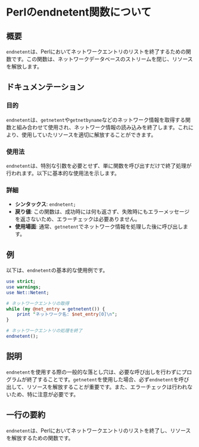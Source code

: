 <!--
Meta Description: # Perlのendnetent関数について ## 概要 `endnetent`は、Perlにおいてネットワークエントリのリストを終了するための関数です。この関数は、ネットワークデータベースのストリームを閉じ、リソースを解放します。 ## ドキュメンテーション ### 目的 `endnetent`は...
Meta Keywords: endnetent, getnetent, use, この関数は, net_entry
-->

# Perlのendnetent関数について

## 概要
`endnetent`は、Perlにおいてネットワークエントリのリストを終了するための関数です。この関数は、ネットワークデータベースのストリームを閉じ、リソースを解放します。

## ドキュメンテーション
### 目的
`endnetent`は、`getnetent`や`getnetbyname`などのネットワーク情報を取得する関数と組み合わせて使用され、ネットワーク情報の読み込みを終了します。これにより、使用していたリソースを適切に解放することができます。

### 使用法
`endnetent`は、特別な引数を必要とせず、単に関数を呼び出すだけで終了処理が行われます。以下に基本的な使用法を示します。

### 詳細
- **シンタックス**: `endnetent;`
- **戻り値**: この関数は、成功時には何も返さず、失敗時にもエラーメッセージを返さないため、エラーチェックは必要ありません。
- **使用場面**: 通常、`getnetent`でネットワーク情報を処理した後に呼び出します。

## 例
以下は、`endnetent`の基本的な使用例です。

```perl
use strict;
use warnings;
use Net::Netent;

# ネットワークエントリの取得
while (my @net_entry = getnetent()) {
    print "ネットワーク名: $net_entry[0]\n";
}

# ネットワークエントリの処理を終了
endnetent();
```

## 説明
`endnetent`を使用する際の一般的な落とし穴は、必要な呼び出しを行わずにプログラムが終了することです。`getnetent`を使用した場合、必ず`endnetent`を呼び出して、リソースを解放することが重要です。また、エラーチェックは行われないため、特に注意が必要です。

## 一行の要約
`endnetent`は、Perlにおいてネットワークエントリのリストを終了し、リソースを解放するための関数です。